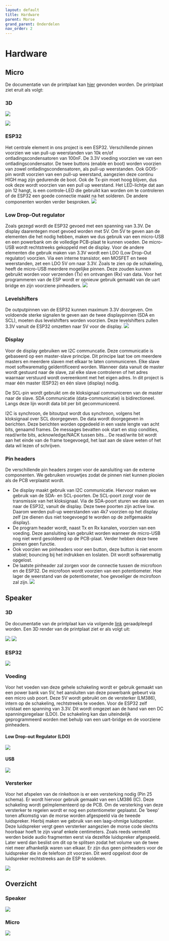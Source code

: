 ```yaml
---
layout: default
title: Hardware
parent: Morse
grand_parent: Onderdelen
nav_order: 2
---
```


# Hardware
## Micro
De documentatie van de printplaat kan [hier](https://github.com/BachMorse/Micro_PCB) gevonden worden. De printplaat ziet eruit als volgt:

### 3D
![](https://raw.githubusercontent.com/BachMorse/Documentatie/master/PCB_voorkant.JPG)

![](https://raw.githubusercontent.com/BachMorse/Documentatie/master/PCB_achterkant.JPG)

### ESP32
Het centrale element in ons project is een ESP32. Verschillende pinnen voorzien we van pull-up weerstanden van 10k en/of ontladingscondensatoren van 100nF. De 3.3V voeding voorzien we van een ontladingscondensator. De twee buttons (enable en boot) worden voorzien van zowel ontladingscondensatoren, als pull-up weerstanden. Ook GOI5-pin wordt voorzien van een pull-up weerstand, aangezien deze continu HIGH mag zijn gedurende de boot. Ook de Tx-pin moet hoog blijven, dus ook deze wordt voorzien van een pull up weerstand. Het LED-lichtje dat aan pin 12 hangt, is een controle-LED die gebruikt kan worden om te controleren of de ESP32 een goede connectie maakt na het solderen. De andere componenten worden verder besproken.
![](https://raw.githubusercontent.com/BachMorse/Documentatie/master/schakeling_ESP32.JPG)

### Low Drop-Out regulator
Zoals gezegd wordt de ESP32 gevoed met een spanning van 3.3V. De display daarentegen moet gevoed worden met 5V. Om 5V te geven aan de elementen die het nodig hebben, maken we dus gebruik van een micro-USB en een powerbank om de volledige PCB-plaat te kunnen voeden. De micro-USB wordt rechtstreeks gekoppeld met de display. Voor de andere elementen die gebruik maken van 3.3V wordt een LDO (Low Drop-Out regulator) voorzien. Via een interne transistor, een MOSFET en twee weerstanden, zet een LDO 5V om naar 3.3V.
Zoals te zien op de schakeling, heeft de micro-USB meerdere mogelijke pinnen. Deze zouden kunnen gebruikt worden voor verzenden (Tx) en ontvangen (Rx) van data. Voor het programmeren van de ESP wordt er opnieuw gebruik gemaakt van de uart bridge en zijn voorziene pinheaders.
![](https://raw.githubusercontent.com/BachMorse/Documentatie/master/schakeling_2voeding.JPG)

### Levelshifters
De outputpinnen van de ESP32 kunnen maximum 3.3V doorgeven. Om voldoende sterke signalen te geven aan de twee displaypinnen (SDA en SCL), moeten dus levelshifters worden voorzien. Deze levelshifters zullen 3.3V vanuit de ESP32 omzetten naar 5V voor de display. 
![](https://raw.githubusercontent.com/BachMorse/Documentatie/master/schakeling_levelshifters.JPG)

### Display
Voor de display gebruiken we I2C communcatie. Deze communicatie is gebaseerd op een master-slave principe. Dit principe laat toe om meerdere masters en meerdere slaven met elkaar te laten communiceren. Elke slave moet softwarematig geïdentificeerd worden. Wanneer data vanuit de master wordt gestuurd naar de slave, zal elke slave controleren of het adres waarnaar verstuurd wordt overeenkomt met het eigen adres. In dit project is maar één master (ESP32) en één slave (display) nodig.

De SCL-pin wordt gebruikt om de kloksignaal communiceren van de master naar de slave. SDA communicatie (data-communicatie) is bidirectioneel. Langs deze lijn wordt data bit per bit gecommuniceerd.

I2C is synchroon, de bitoutput wordt dus synchroon, volgens het kloksignaal over SCL doorgegeven. De data wordt doorgegeven in berichten. Deze berichten worden opgedeeld in een vaste lengte van acht bits, genaamd frames. De messages bevatten ook start en stop condities, read/write bits, acknowledge/NACK tussen bits... 
De read/write bit wordt aan het einde van de frame toegevoegd, het laat aan de slave weten of het data wil lezen of schrijven. 

### Pin headers
De verschillende pin headers zorgen voor de aansluiting van de externe componenten. We gebruiken vrouwtjes zodat de pinnen niet kunnen plooien als de PCB verplaatst wordt. 
* De display maakt gebruik van I2C communicatie. Hiervoor maken we gebruik van de SDA- en SCL-poorten. De SCL-poort zorgt voor de transmissie van het kloksignaal. Via de SDA-poort sturen we data van en naar de ESP32, vanuit de display. Deze twee poorten zijn active low. Daarom werden pull-up weerstanden van 4k7 voorzien op het display zelf (ze dienen dus niet toegevoegd te worden op de zelfgemaakte display).
* De program header wordt, naast Tx en Rx kanalen, voorzien van een voeding. Deze aansluiting kan gebruikt worden wanneer de micro-USB nog niet werd gesoldeerd op de PCB-plaat. Verder hebben deze twee pinnen geen functie.
* Ook voorzien we pinheaders voor een button, deze button is niet enorm stabiel; bouncing bij het indrukken en loslaten. Dit wordt softwarematig opgelost.
* De laatste pinheader zal zorgen voor de connectie tussen de microfoon en de ESP32. De microfoon wordt voorzien van een potentiometer. Hoe lager de weerstand van de potentiometer, hoe gevoeliger de mcirofoon zal zijn.
![](https://raw.githubusercontent.com/BachMorse/Documentatie/master/schakeling_headers.JPG)

## Speaker
### 3D 
De documentatie van de printplaat kan via volgende [link](https://github.com/BachMorse/Speaker_PCB) geraadpleegd worden. Een 3D render van de printplaat ziet er als volgt uit:

![](https://github.com/BachMorse/Documentatie-speaker/blob/master/PCB%20voorkant.png?raw=true)
![](https://github.com/BachMorse/Documentatie-speaker/blob/master/PCB%20achterkant.png?raw=true)
### ESP32
![](https://raw.githubusercontent.com/BachMorse/Documentatie-speaker/master/schema%20ESP32.png)
### Voeding
Voor het voeden van deze gehele schakeling wordt er gebruik gemaakt van een power bank van 5V, het aansluiten van deze powerbank gebeurt via een micro usb poort. Deze 5V wordt gebruikt om de versterker (LM386), intern op de schakeling, rechtstreeks te voeden. Voor de ESP32 zelf volstaat een spanning van 3.3V. Dit wordt omgezet aan de hand van een DC spanningsregelaar (LDO). De schakeling kan dan uiteindelijk geprogrammeerd worden met behulp van een uart-bridge en de voorziene pinheaders.
#### Low Drop-out Regulator (LDO)
![](https://raw.githubusercontent.com/BachMorse/Documentatie-speaker/master/LDO.png)
#### USB
![](https://raw.githubusercontent.com/BachMorse/Documentatie-speaker/master/USB.png)
### Versterker
Voor het afspelen van de rinkeltoon is er een versterking nodig (Pin 25 schema). Er wordt hiervoor gebruik gemaakt van een LM386 (IC). Deze schakeling wordt geïmplementeerd op de PCB. Om de versterking van deze versterker te regelen wordt er nog een potentiometer geplaatst. De 'beep' tonen afkomstig van de morse worden afgespeeld via de tweede luidspreker. Hierbij maken we gebruik van een laag-ohmige luidspreker. Deze luidspreker vergt geen versterker aangezien de morse code slechts hoorbaar hoeft te zijn vanaf enkele centimeters. Zoals reeds vermeldt werden beide audio fragmenten eerst via dezelfde luidspreker afgespeeld. Later werd dan beslist om dit op te splitsen zodat het volume van de twee niet meer afhankelijk waren van elkaar. Er zijn dus geen pinheaders voor de luidspreker die in de telefoon zit voorzien. Dit werd opgelost door de luidspreker rechtstreeks aan de ESP te solderen.

![](https://raw.githubusercontent.com/BachMorse/Documentatie-speaker/master/versterker.png)
 
## Overzicht 
### Speaker
![](https://raw.githubusercontent.com/BachMorse/Documentatie-speaker/master/Overzicht.png)

### Micro
![](https://raw.githubusercontent.com/BachMorse/Documentatie/master/schakeling_algemeen.JPG)
